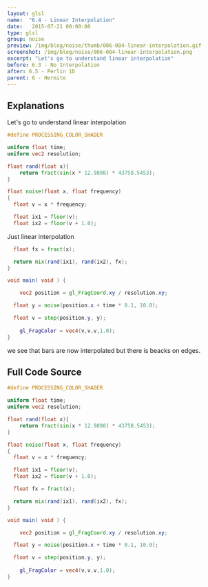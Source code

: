 ```yaml
---
layout: glsl
name:  "6.4 - Linear Interpolation"
date:   2015-07-21 00:00:00
type: glsl
group: noise
preview: /img/blog/noise/thumb/006-004-linear-interpolation.gif
screenshot: /img/blog/noise/006-004-linear-interpolation.png
excerpt: "Let's go to understand linear interpolation"
before: 6.3 - No Interpolation
after: 6.5 - Perlin 1D
parent: 6 - Hermite
---
```

## Explanations

Let's go to understand linear interpolation

``` glsl
#define PROCESSING_COLOR_SHADER

uniform float time;
uniform vec2 resolution;

float rand(float x){
    return fract(sin(x * 12.9898) * 43758.5453);
}

float noise(float x, float frequency)
{
  float v = x * frequency;

  float ix1 = floor(v);
  float ix2 = floor(v + 1.0);

```

Just linear interpolation 

``` glsl
  float fx = fract(x);

  return mix(rand(ix1), rand(ix2), fx);
}

void main( void ) {

	vec2 position = gl_FragCoord.xy / resolution.xy;

  float y = noise(position.x + time * 0.1, 10.0);

  float v = step(position.y, y);
  
	gl_FragColor = vec4(v,v,v,1.0);
}

```

we see that bars are now interpolated but there is beacks on edges.

## Full Code Source

``` glsl
#define PROCESSING_COLOR_SHADER

uniform float time;
uniform vec2 resolution;

float rand(float x){
    return fract(sin(x * 12.9898) * 43758.5453);
}

float noise(float x, float frequency)
{
  float v = x * frequency;

  float ix1 = floor(v);
  float ix2 = floor(v + 1.0);

  float fx = fract(x);

  return mix(rand(ix1), rand(ix2), fx);
}

void main( void ) {

	vec2 position = gl_FragCoord.xy / resolution.xy;

  float y = noise(position.x + time * 0.1, 10.0);

  float v = step(position.y, y);
  
	gl_FragColor = vec4(v,v,v,1.0);
}

```